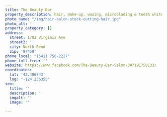 ```yaml
---
title: The Beauty Bar
property_description: hair, make-up, waxing, microblading & teeth whitening. By appointment
photo_name: "/img/hair-salon-stock-cutting-hair.jpg"
photo_alt: ''
property_category: []
address:
  street: 1782 Virginia Ave
  street2: ''
  city: North Bend
  zip: '97459'
phone_local: "(541) 756-2227"
phone_toll_free: ''
website: https://www.facebook.com/The-Beauty-Bar-Salon-307191750133/
coordinates:
  lat: '43.406743'
  lng: "-124.236355"
seo:
  title: ''
  description: ''
  imgalt: ''
  image: ''

---
```


